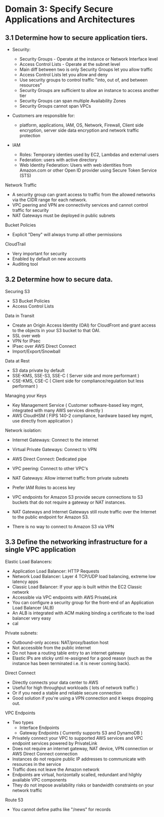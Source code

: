 # Domain 3: Specify Secure Applications and Architectures

## 3.1 Determine how to secure application tiers.

- Security:
  - Security Groups - Operate at the instance or Network Interface level
  - Access Control Lists - Operate at the subnet level
  - Main diff between two is only Security Groups let you allow traffic
  - Access Control Lists let you allow and deny
  - Use security groups to control traffic "into, out of, and between resources"
  - Security Groups are sufficient to allow an instance to access another tier
  - Security Groups can span multiple Availability Zones 
  - Security Groups cannot span VPCs
  
- Customers are responsible for:
  - platform, applications, IAM, OS, Network, Firewall, Client side encryption, server side data encryption and network traffic protection
- IAM
  - Roles: Temporary identies used by EC2, Lambdas and external users
  - Federation: users with active directory
  - Web Identity Federation: Users with web identities from Amazon.com  or other Open ID provider using Secure Token Service (STS)

Network Traffic
- A security group can grant access to traffic from the allowed networks via the CIDR range for each
network. 
- VPC peering and VPN are connectivity services and cannot control traffic for security
- NAT Gateways must be deployed in public subnets

Bucket Policies
- Explicit "Deny" will always trump all other permissions

CloudTrail
- Very important for security
- Enabled by default on new accounts
- Auditing tool

## 3.2 Determine how to secure data.

Securing S3
- S3 Bucket Policies
- Access Control Lists

Data in Transit
- Create an Origin Access Identity (OAI) for CloudFront and grant access to the objects in your S3 bucket to that OAI.
- SSL over web
- VPN for IPsec
- IPsec over AWS Direct Connect
- Import/Export/Snowball

Data at Rest
- S3 data private by default
- SSE-KMS, SSE-S3, SSE-C ( Server side and more performant )
- CSE-KMS, CSE-C ( Client side for compliance/regulation but less performant )

Managing your Keys
- Key Management Service ( Customer software-based key mgmt, integrated with many AWS services directly )
- AWS CloudHSM ( FIPS 140-2 compliance, hardware based key mgmt, use directly from application )

Network isolation:
- Internet Gateways: Connect to the internet
- Virtual Private Gateways: Connect to VPN
- AWS Direct Connect: Dedicated pipe
- VPC peering: Connect to other VPC's
- NAT Gateways: Allow internet traffic from private subnets
- Prefer IAM Roles to access key
 
- VPC endpoints for Amazon S3 provide secure connections to S3 buckets that do not require a
gateway or NAT instances. 
- NAT Gateways and Internet Gateways still route traffic over the Internet to the
public endpoint for Amazon S3. 
- There is no way to connect to Amazon S3 via VPN

## 3.3 Define the networking infrastructure for a single VPC application

Elastic Load Balancers:
- Application Load Balancer: HTTP Requests
- Network Load Balancer: Layer 4 TCP/UDP load balancing, extreme low latency apps
- Classic Load Balancer: If your app is built within the EC2 Classic network
- Accessible via VPC endpoints with AWS PrivateLink
- You can configure a security group for the front-end of an Application Load Balancer (ALB)
- An ALB is integrated with ACM making binding a certificate to the load balancer very easy
- cal

Private subnets:
- Outbound-only access: NAT/proxy/bastion host
- Not accessible from the public internet
- Do not have a routing table entry to an internet gateway
- Elastic IPs are sticky until re-assigned for a good reason (such as the instance has been terminated i.e. it is never coming back).

Direct Connect
- Directly connects your data center to AWS
- Useful for high throughput workloads ( lots of network traffic )
- Or if you need a stable and reliable secure connection
- Good solution if you're using a VPN connection and it keeps dropping out. 

VPC Endpoints
- Two types
  - Interface Endpoints
  - Gateway Endpoints ( Currently supports S3 and DynamoDB )
- Privately connect your VPC to supported AWS services and VPC endpoint services powered by PrivateLink
- Does not require an internet gateway, NAT device, VPN connection or AWS Direct Connect connection
- Instances do not require public IP addresses to communicate with resources in the service
- Traffic does not leave the Amazon network
- Endpoints are virtual, horizontally scalled, redundant and hilghly available VPC components 
- They do not impose availability risks or bandwidth constraints on your network traffic

Route 53
- You cannot define paths like "/news" for records  

